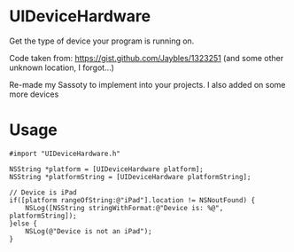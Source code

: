UIDeviceHardware
================

Get the type of device your program is running on.

Code taken from: https://gist.github.com/Jaybles/1323251 (and some other unknown location, I forgot...)

Re-made my Sassoty to implement into your projects. I also added on some more devices

Usage
=====

```objc
#import "UIDeviceHardware.h"

NSString *platform = [UIDeviceHardware platform];
NSString *platformString = [UIDeviceHardware platformString];

// Device is iPad
if([platform rangeOfString:@"iPad"].location != NSNoutFound) {
	NSLog([NSString stringWithFormat:@"Device is: %@", platformString]);
}else {
	NSLog(@"Device is not an iPad");
}
```
